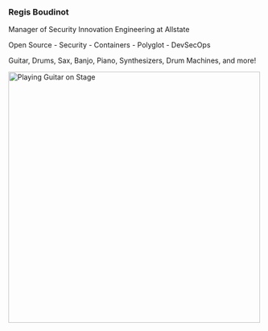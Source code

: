 <h3>Regis Boudinot</h3>

<p>Manager of Security Innovation Engineering at Allstate</p>

<p>Open Source - Security - Containers - Polyglot - DevSecOps</p>

<p>Guitar, Drums, Sax, Banjo, Piano, Synthesizers, Drum Machines, and more!</p>

 <img src="https://github.com/selfup/selfup/assets/9837366/a5635864-6ed7-4acb-bb4e-9ff1959b61c7)https://github.com/selfup/selfup/assets/9837366/a5635864-6ed7-4acb-bb4e-9ff1959b61c7" alt="Playing Guitar on Stage" width="500" height="500"> 
